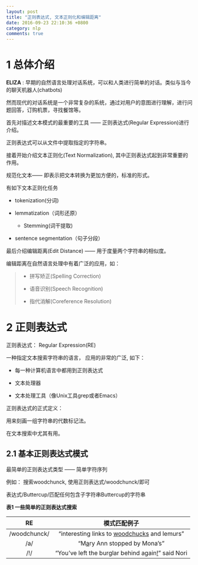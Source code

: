 ```yaml
---
layout: post
title: "正则表达式, 文本正则化和编辑距离"
date: 2016-09-23 22:10:36 +0800
category: nlp
comments: true
---
```


1 总体介绍
=======
**ELIZA** : 早期的自然语言处理对话系统，可以和人类进行简单的对话。类似与当今的聊天机器人(chatbots)

然而现代的对话系统是一个非常复杂的系统，通过对用户的意图进行理解，进行问题回答，订购机票，寻找餐馆等。

首先对描述文本模式的最重要的工具 —— 正则表达式(Regular Expression)进行介绍。

正则表达式可以从文件中提取指定的字符串。


接着开始介绍文本正则化(Text Normalization), 其中正则表达式起到非常重要的作用。

规范化文本—— 即表示把文本转换为更加方便的，标准的形式。

有如下文本正则化任务

- tokenization(分词)

- lemmatization（词形还原）
    - Stemming(词干提取)

- sentence segmentation（句子分段）


最后介绍编辑距离(Edit Distance) —— 用于度量两个字符串的相似度。

编辑距离在自然语言处理中有着广泛的应用，如：

> - 拼写矫正(Spelling Correction)
>
> - 语音识别(Speech Recognition)
>
> - 指代消解(Coreference Resolution)

2 正则表达式
======
正则表达式： Regular Expression(RE)

一种指定文本搜索字符串的语言， 应用的非常的广泛, 如下：

- 每一种计算机语言中都用到正则表达式

- 文本处理器

- 文本处理工具（像Unix工具grep或者Emacs）

正则表达式的正式定义：

用来刻画一组字符串的代数标记法。

在文本搜索中尤其有用。

2.1 基本正则表达式模式
------
最简单的正则表达式类型 —— 简单字符序列

例如：
搜索woodchunck, 使用正则表达式/woodchunck/即可

表达式/Buttercup/匹配任何包含子字符串Buttercup的字符串

**表1 一些简单的正则表达式搜索**

|RE|模式匹配例子|
|:---:|:---:|
|/woodchunck/|“interesting links to <u>woodchucks</u> and lemurs”|
|/a/|“M<u>a</u>ry Ann stopped by Mona’s”|
|/!/|“You’ve left the burglar behind again<u>!</u>” said Nori|
